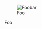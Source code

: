 <figure>
  <img src="foobar.jpg" alt="Foobar">
  <figcaption>Foo</figcaption>
</figure>

<aside>Foo</aside>
